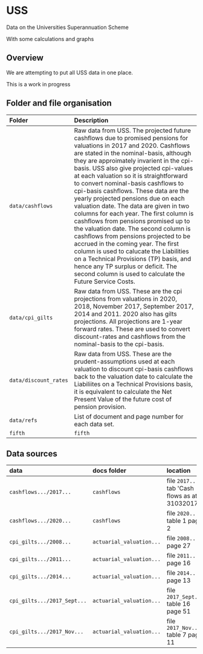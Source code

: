 # USS
Data on the Universities Superannuation Scheme

With some calculations and graphs

## Overview

We are attempting to put all USS data in one place.

This is a work in progress


## Folder and file organisation

| Folder | Description  |
|:--|:--|
| `data/cashflows`|Raw data from USS. The projected future cashflows due to promised pensions for valuations in 2017 and 2020. Cashflows are stated in the nominal-basis, although they are approimately invarient in the cpi-basis. USS also give projected cpi-values at each valuation so it is straightforward to convert nominal-basis cashflows to cpi-basis cashflows. These data are the yearly projected pensions due on each valuation date. The data are given in two columns for each year. The first column is cashflows from pensions promised up to the valuation date. The second column is cashflows from pensions projected to be accrued in the coming year. The first column is used to calucate the Liabilities on a Technical Provisions (TP) basis, and hence any TP surplus or deficit. The second column is used to calculate the Future Service Costs. |   
| `data/cpi_gilts`|  Raw data from USS. These are the cpi projections from valuations in 2020, 2018, November 2017, September 2017, 2014 and 2011. 2020 also has gilts projections. All projections are 1-year forward rates. These are used to convert discount-rates and cashflows from the nominal-basis to the cpi-basis.  |
| `data/discount_rates` | Raw data from USS. These are the prudent-assumptions used at each valuation to discount cpi-basis cashflows back to the valuation date to calculate the Liabiliites on a Technical Provisions basis, it is equivalent to calculate the Net Present Value of the future cost of pension provision.|  
| `data/refs` | List of document and page number for each data set. |
| `fifth` |`fifth` | fifth blah|

## Data sources

| data | docs folder | location  |
|:--|:--|:--|
| `cashflows.../2017...` |`cashflows` | file `2017...` tab 'Cash flows as at 31032017' |
| `cashflows.../2020...` |`cashflows` | file `2020...` table 1 page 2 |
| `cpi_gilts.../2008...` |`actuarial_valuation...` | file `2008...` page 27 |
| `cpi_gilts.../2011...` |`actuarial_valuation...` | file `2011...` page 16 |
| `cpi_gilts.../2014...` |`actuarial_valuation...` | file `2014...` page 13 |
| `cpi_gilts.../2017_Sept...` |`actuarial_valuation...` | file `2017_Sept...` table 16 page 51|
| `cpi_gilts.../2017_Nov...` |`actuarial_valuation...` | file `2017_Nov...` table 7 page 11|



